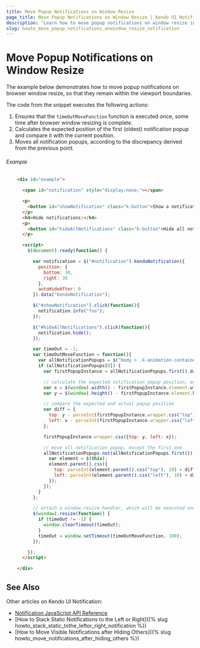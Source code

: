 ```yaml
---
title: Move Popup Notifications on Window Resize
page_title: Move Popup Notifications on Window Resize | Kendo UI Notification
description: "Learn how to move popup notifications on window resize in the Kendo UI Notification widget."
slug: howto_move_popup_notifications_onwindow_resize_notification
---
```


# Move Popup Notifications on Window Resize

The example below demonstrates how to move popup notifications on browser window resize, so that they remain within the viewport boundaries.

The code from the snippet executes the following actions:

1. Ensures that the `timeOutMoveFunction` function is executed once, some time after browser window resizing is complete.
1. Calculates the expected position of the first (oldest) notification popup and compare it with the current position.
1. Moves all notification popups, according to the discrepancy derived from the previous point.

###### Example

```html
    <div id="example">

      <span id="notification" style="display:none;"></span>

      <p>
        <button id="showNotification" class="k-button">Show a notification</button>
      </p>
      <h4>Hide notifications:</h4>
      <p>
        <button id="hideAllNotifications" class="k-button">Hide all notifications</button>
      </p>

      <script>
        $(document).ready(function() {

          var notification = $("#notification").kendoNotification({
            position: {
              bottom: 30,
              right: 30
            },
            autoHideAfter: 0
          }).data("kendoNotification");

          $("#showNotification").click(function(){
            notification.info("foo");
          });

          $("#hideAllNotifications").click(function(){
            notification.hide();
          });

          var timeOut = -1;
          var timeOutMoveFunction = function(){
            var allNotificationPopups = $("body > .k-animation-container > .k-notification");
            if (allNotificationPopups[0]) {
              var firstPopupInstance = allNotificationPopups.first().data("kendoPopup");

              // calculate the expected notification popup position, according to the widget settings and popup size
              var x = $(window).width() - firstPopupInstance.element.width() - notification.options.position.right;
              var y = $(window).height() - firstPopupInstance.element.height() - notification.options.position.bottom;

              // compare the expected and actual popup position
              var diff = {
                top: y - parseInt(firstPopupInstance.wrapper.css("top"), 10),
                left: x - parseInt(firstPopupInstance.wrapper.css("left"), 10)
              };

              firstPopupInstance.wrapper.css({top: y, left: x});

              // move all notification popup, except the first one
              allNotificationPopups.not(allNotificationPopups.first()).each(function(){
                var element = $(this);
                element.parent().css({
                  top: parseInt(element.parent().css("top"), 10) + diff.top,
                  left: parseInt(element.parent().css("left"), 10) + diff.left
                });
              });
            }
          };

          // attach a window.resize handler, which will be executed once, after the browser window resizing is complete
          $(window).resize(function() {
            if (timeOut != -1) {
              window.clearTimeout(timeOut);
            }
            timeOut = window.setTimeout(timeOutMoveFunction, 100);
          });

        });
      </script>

    </div>
```

## See Also

Other articles on Kendo UI Notification:

* [Notification JavaScript API Reference](/api/javascript/ui/notification)
* [How to Stack Static Notifications to the Left or Right]({% slug howto_stack_static_tothe_leftor_right_notification %})
* [How to Move Visible Notifications after Hiding Others]({% slug howto_move_notifications_after_hiding_others %})
